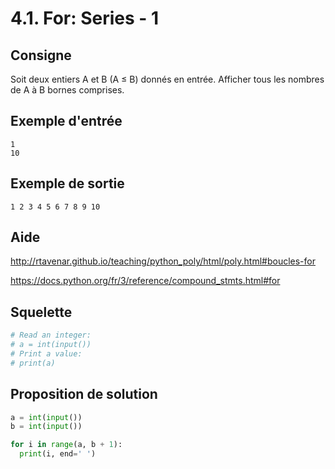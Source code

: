 # 4.1. For: Series - 1

## Consigne

Soit deux entiers A et B (A ≤ B) donnés en entrée. Afficher tous les nombres de A à B bornes comprises.

## Exemple d'entrée

```
1
10
```

## Exemple de sortie

```
1 2 3 4 5 6 7 8 9 10
```

## Aide

http://rtavenar.github.io/teaching/python_poly/html/poly.html#boucles-for

https://docs.python.org/fr/3/reference/compound_stmts.html#for

## Squelette

```python
# Read an integer:
# a = int(input())
# Print a value:
# print(a)
```

## Proposition de solution

```python
a = int(input())
b = int(input())

for i in range(a, b + 1):
  print(i, end=' ')
```

